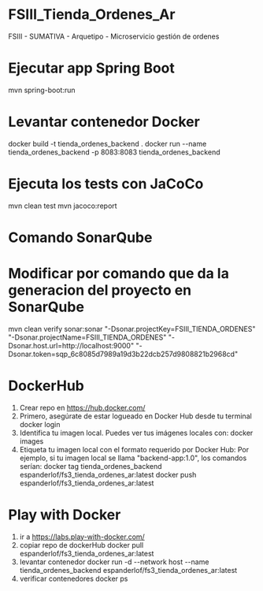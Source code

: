 # FSIII_Tienda_Ordenes_Ar
FSIII - SUMATIVA - Arquetipo - Microservicio gestión de ordenes

# Ejecutar app Spring Boot
mvn spring-boot:run

# Levantar contenedor Docker
docker build -t tienda_ordenes_backend .
docker run --name tienda_ordenes_backend -p 8083:8083 tienda_ordenes_backend

# Ejecuta los tests con JaCoCo
mvn clean test
mvn jacoco:report

# Comando SonarQube
# Modificar por comando que da la generacion del proyecto en SonarQube
mvn clean verify sonar:sonar "-Dsonar.projectKey=FSIII_TIENDA_ORDENES" "-Dsonar.projectName=FSIII_TIENDA_ORDENES" "-Dsonar.host.url=http://localhost:9000" "-Dsonar.token=sqp_6c8085d7989a19d3b22dcb257d9808821b2968cd"

# DockerHub
1. Crear repo en https://hub.docker.com/
2. Primero, asegúrate de estar logueado en Docker Hub desde tu terminal
    docker login
3. Identifica tu imagen local. Puedes ver tus imágenes locales con:
    docker images
4. Etiqueta tu imagen local con el formato requerido por Docker Hub:
    Por ejemplo, si tu imagen local se llama "backend-app:1.0", los comandos serían:
    docker tag tienda_ordenes_backend espanderlof/fs3_tienda_ordenes_ar:latest
    docker push espanderlof/fs3_tienda_ordenes_ar:latest

# Play with Docker
1. ir a https://labs.play-with-docker.com/
2. copiar repo de dockerHub
    docker pull espanderlof/fs3_tienda_ordenes_ar:latest
3. levantar contenedor
    docker run -d --network host --name tienda_ordenes_backend espanderlof/fs3_tienda_ordenes_ar:latest
4. verificar contenedores
    docker ps